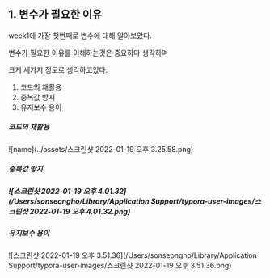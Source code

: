 ## 1. 변수가 필요한 이유

week1에 가장 첫번째로 변수에 대해 알아보았다.

변수가 필요한 이유를 이해하는것은 중요하다 생각하며

크게 세가지 정도로 생각하고있다.

1. 코드의 재활용
2. 중복값 방지
3. 유지보수 용이

##### 코드의 재활용

![name](../assets/스크린샷 2022-01-19 오후 3.25.58.png)

##### 중복값 방지

##### ![스크린샷 2022-01-19 오후 4.01.32](/Users/sonseongho/Library/Application Support/typora-user-images/스크린샷 2022-01-19 오후 4.01.32.png)

##### 유지보수 용이

![스크린샷 2022-01-19 오후 3.51.36](/Users/sonseongho/Library/Application Support/typora-user-images/스크린샷 2022-01-19 오후 3.51.36.png)

